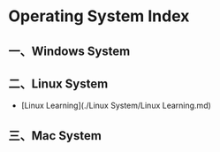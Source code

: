 # Operating System Index



## 一、Windows System



## 二、Linux System

- [Linux Learning](./Linux System/Linux Learning.md)



## 三、Mac System